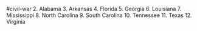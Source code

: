 #civil-war
2. Alabama
3. Arkansas
4. Florida
5. Georgia
6. Louisiana
7. Mississippi
8. North Carolina
9. South Carolina
10. Tennessee
11. Texas
12. Virginia